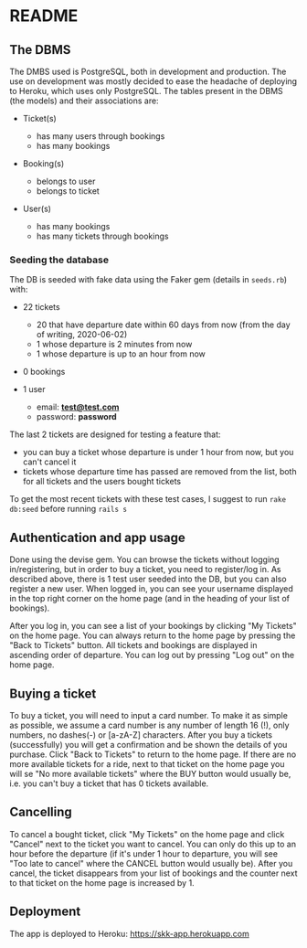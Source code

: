 # README

## The DBMS

The DMBS used is PostgreSQL, both in development and production. The use on development was mostly decided to ease the headache of deploying to Heroku, which uses only PostgreSQL. The tables present in the DBMS (the models) and their associations are:

- Ticket(s)
  - has many users through bookings
  - has many bookings
- Booking(s)
  - belongs to user
  - belongs to ticket
- User(s)

  - has many bookings
  - has many tickets through bookings

### Seeding the database

The DB is seeded with fake data using the Faker gem (details in `seeds.rb`) with:

- 22 tickets
  - 20 that have departure date within 60 days from now (from the day of writing, 2020-06-02)
  - 1 whose departure is 2 minutes from now
  - 1 whose departure is up to an hour from now
- 0 bookings
- 1 user

  - email: **test@test.com**
  - password: **password**

The last 2 tickets are designed for testing a feature that:

- you can buy a ticket whose departure is under 1 hour from now, but you can't cancel it
- tickets whose departure time has passed are removed from the list, both for all tickets and the users bought tickets

To get the most recent tickets with these test cases, I suggest to run `rake db:seed` before running `rails s`

## Authentication and app usage

Done using the devise gem. You can browse the tickets without logging in/registering, but in order to buy a ticket, you need to register/log in. As described above, there is 1 test user seeded into the DB, but you can also register a new user. When logged in, you can see your username displayed in the top right corner on the home page (and in the heading of your list of bookings).

After you log in, you can see a list of your bookings by clicking "My Tickets" on the home page. You can always return to the home page by pressing the "Back to Tickets" button. All tickets and bookings are displayed in ascending order of departure. You can log out by pressing "Log out" on the home page.

## Buying a ticket

To buy a ticket, you will need to input a card number. To make it as simple as possible, we assume a card number is any number of length 16 (!), only numbers, no dashes(-) or [a-zA-Z] characters. After you buy a tickets (successfully) you will get a confirmation and be shown the details of you purchase. Click "Back to Tickets" to return to the home page. If there are no more available tickets for a ride, next to that ticket on the home page you will se "No more available tickets" where the BUY button would usually be, i.e. you can't buy a ticket that has 0 tickets available.

## Cancelling

To cancel a bought ticket, click "My Tickets" on the home page and click "Cancel" next to the ticket you want to cancel. You can only do this up to an hour before the departure (if it's under 1 hour to departure, you will see "Too late to cancel" where the CANCEL button would usually be). After you cancel, the ticket disappears from your list of bookings and the counter next to that ticket on the home page is increased by 1.

## Deployment

The app is deployed to Heroku: https://skk-app.herokuapp.com
